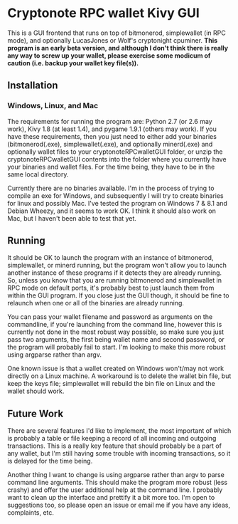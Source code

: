 # Cryptonote RPC wallet Kivy GUI
This is a GUI frontend that runs on top of bitmonerod, simplewallet (in RPC mode), and optionally LucasJones or Wolf's cryptonight cpuminer. **This program is an early beta version, and although I don't think there is really any way to screw up your wallet, please exercise some modicum of caution (i.e. backup your wallet key file(s)).**

## Installation
### Windows, Linux, and Mac
The requirements for running the program are: Python 2.7 (or 2.6 may work), Kivy 1.8 (at least 1.4), and pygame 1.9.1 (others may work). If you have these requirements, then you just need to either add your binaries (bitmonerod(.exe), simplewallet(.exe), and optionally minerd(.exe) and optionally wallet files to your cryptonoteRPCwalletGUI folder, or unzip the cryptonoteRPCwalletGUI contents into the folder where you currently have your binaries and wallet files. For the time being, they have to be in the same local directory.

Currently there are no binaries available. I'm in the process of trying to compile an exe for Windows, and subsequently I will try to create binaries for linux and possibly Mac. I've tested the program on Windows 7 & 8.1 and Debian Wheezy, and it seems to work OK. I think it should also work on Mac, but I haven't been able to test that yet.

## Running
It should be OK to launch the program with an instance of bitmonerod, simplewallet, or minerd running, but the program won't allow you to launch another instance of these programs if it detects they are already running. So, unless you know that you are running bitmonerod and simplewallet in RPC mode on default ports, it's probably best to just launch them from within the GUI program. If you close just the GUI though, it should be fine to relaunch when one or all of the binaries are already running.

You can pass your wallet filename and password as arguments on the commandline, if you're launching from the command line, however this is currently not done in the most robust way possible, so make sure you just pass two arguments, the first being wallet name and second password, or the program will probably fail to start. I'm looking to make this more robust using argparse rather than argv.

One known issue is that a wallet created on Windows won't/may not work directly on a Linux machine. A workaround is to delete the wallet bin file, but keep the keys file; simplewallet will rebuild the bin file on Linux and the wallet should work.

## Future Work
There are several features I'd like to implement, the most important of which is probably a table or file keeping a record of all incoming and outgoing transactions. This is a really key feature that should probably be a part of any wallet, but I'm still having some trouble with incoming transactions, so it is delayed for the time being. 

Another thing I want to change is using argparse rather than argv to parse command line arguments. This should make the program more robust (less crashy) and offer the user additional help at the command line. I probably want to clean up the interface and prettify it a bit more too. I'm open to suggestions too, so please open an issue or email me if you have any ideas, complaints, etc.

